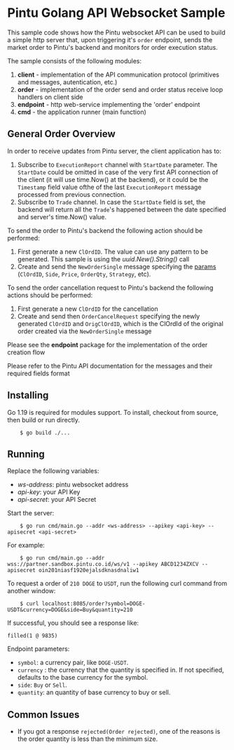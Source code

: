 # Pintu Golang API Websocket Sample

This sample code shows how the Pintu websocket API can be used to build a simple http server that, upon triggering it's `order` endpoint, sends the market order to Pintu's backend and monitors for order execution status.

The sample consists of the following modules: 

1. **client** - implementation of the API communication protocol (primitives and messages, autentication, etc.)
2. **order** - implementation of the order send and order status receive loop handlers on client side
3. **endpoint** - http web-service implementing the 'order' endpoint
4. **cmd** - the application runner (main function)

## General Order Overview

In order to receive updates from Pintu server, the client application has to:

1. Subscribe to `ExecutionReport` channel with `StartDate` parameter. The `StartDate` could be omitted in case of the very first API connection of the client (it will use time.Now() at the backend), or it could be the `Timestamp` field value ofthe of the last `ExecutionReport` message processed from previous connection.
2. Subscribe to `Trade` channel. In case the `StartDate` field is set, the backend will return all the `Trade`'s happened between the date specified and server's time.Now() value.

To send the order to Pintu's backend the following action should be performed:

1. First generate a new `ClOrdID`. The value can use any pattern to be generated. This sample is using the *uuid.New().String()* call
2. Create and send the `NewOrderSingle` message specifying the [params](endpoint/endpoint.go#L109) (`ClOrdID`, `Side`, `Price`, `OrderQty`, `Strategy`, etc).

To send the order cancellation request to Pintu's backend the following actions should be performed:

1. First generate a new `ClOrdID` for the cancellation 
2. Create and send then `OrderCancelRequest` specifying the newly generated `ClOrdID` and `OrigClOrdID`, which is the ClOrdId of the original order created via the `NewOrderSingle` message

Please see the **endpoint** package for the implementation of the order creation flow

Please refer to the Pintu API documentation for the messages and their required fields format

## Installing

Go 1.19 is required for modules support. To install, checkout from source, then build or run directly.

```shell script
    $ go build ./...
```

## Running

Replace the following variables:
- *ws-address*: pintu websocket address
- *api-key*: your API Key
- *api-secret*: your API Secret

Start the server:

```shell script
    $ go run cmd/main.go --addr <ws-address> --apikey <api-key> --apisecret <api-secret>
```

For example:

```shell script
    $ go run cmd/main.go --addr wss://partner.sandbox.pintu.co.id/ws/v1 --apikey ABCD1234ZXCV --apisecret oin201niasf1920ejalsdknasdnaliw1
```

To request a order of `210 DOGE` to `USDT`, run the following curl command from another window:

```shell script
    $ curl localhost:8085/order?symbol=DOGE-USDT&currency=DOGE&side=Buy&quantity=210
```

If successful, you should see a response like:

```
filled(1 @ 9835)
```

Endpoint parameters:
- `symbol`: a currency pair, like `DOGE-USDT`.
- `currency` : the currency that the quantity is specified in. If not specified, defaults to the base currency for the symbol.
- `side`: `Buy` or `Sell`.
- `quantity`: an quantity of base currency to buy or sell.

## Common Issues

- If you got a response `rejected(Order rejected)`, one of the reasons is the order quantity is less than the minimum size.
